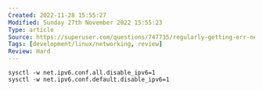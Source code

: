 ```yaml
---
Created: 2022-11-28 15:55:27
Modified: Sunday 27th November 2022 15:55:23
Type: article
Source: https://superuser.com/questions/747735/regularly-getting-err-network-changed-errors-in-chrome
Tags: [development/linux/networking, review]
Review: Hard
---
```



```console
sysctl -w net.ipv6.conf.all.disable_ipv6=1
sysctl -w net.ipv6.conf.default.disable_ipv6=1
```